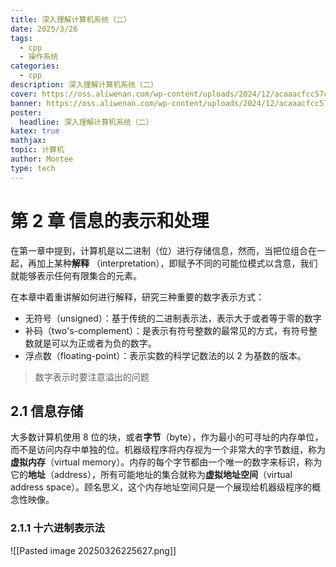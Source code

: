 ```yaml
---
title: 深入理解计算机系统（二）
date: 2025/3/26
tags:
  - cpp
  - 操作系统
categories:
  - cpp
description: 深入理解计算机系统（二）
cover: https://oss.aliwenan.com/wp-content/uploads/2024/12/acaaacfcc57ce5656545978e646229f3-scaled.jpeg
banner: https://oss.aliwenan.com/wp-content/uploads/2024/12/acaaacfcc57ce5656545978e646229f3-scaled.jpeg
poster:
  headline: 深入理解计算机系统（二）
katex: true
mathjax: 
topic: 计算机
author: Montee
type: tech
---
```


# 第 2 章 信息的表示和处理

在第一章中提到，计算机是以二进制（位）进行存储信息，然而，当把位组合在一起，再加上某种**解释** （interpretation），即赋予不同的可能位模式以含意，我们就能够表示任何有限集合的元素。

在本章中着重讲解如何进行解释，研究三种重要的数字表示方式：
* 无符号（unsigned）：基于传统的二进制表示法，表示大于或者等于零的数字
* 补码（two's-complement）：是表示有符号整数的最常见的方式，有符号整数就是可以为正或者为负的数字。
* 浮点数（floating-point）：表示实数的科学记数法的以 2 为基数的版本。

> 数字表示时要注意溢出的问题


## 2.1 信息存储
大多数计算机使用 8 位的块，或者**字节**（byte），作为最小的可寻址的内存单位，而不是访问内存中单独的位。机器级程序将内存视为一个非常大的字节数组，称为**虚拟内存**（virtual memory）。内存的每个字节都由一个唯一的数字来标识，称为它的**地址**（address），所有可能地址的集合就称为**虚拟地址空间**（virtual address space）。顾名思义，这个内存地址空间只是一个展现给机器级程序的概念性映像。

### 2.1.1 十六进制表示法
![[Pasted image 20250326225627.png]]

